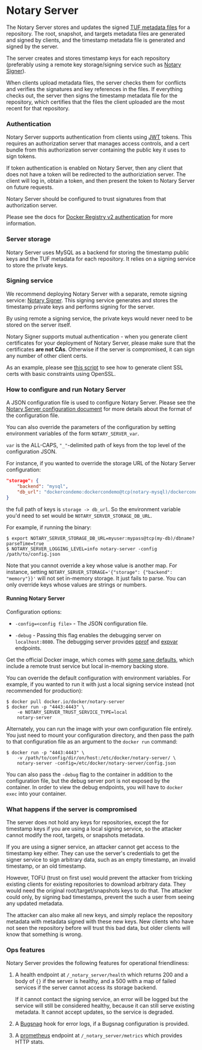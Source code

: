 <!--[metadata]>
+++
title = "Notary Server"
description = "Description of the Notary Server"
keywords = ["docker, notary, notary-server"]
[menu.main]
parent="mn_notary"
+++
<![end-metadata]-->

# Notary Server

The Notary Server stores and updates the signed
[TUF metadata files](
https://github.com/theupdateframework/tuf/blob/develop/docs/tuf-spec.txt#L348)
for a repository.  The root, snapshot, and targets metadata files are generated
and signed by clients, and the timestamp metadata file is generated and signed
by the server.

The server creates and stores timestamp keys for each repository (preferably
using a remote key storage/signing service such as
[Notary Signer](notary-signer.md)).

When clients upload metadata files, the server checks them for conflicts and
verifies the signatures and key references in the files. If everything
checks out, the server then signs the timestamp metadata file for the
repository, which certifies that the files the client uploaded are the most
recent for that repository.

### Authentication

Notary Server supports authentication from clients using [JWT](http://jwt.io/)
tokens.  This requires an authorization server that manages access controls,
and a cert bundle from this authorization server containing the public key it
uses to sign tokens.

If token authentication is enabled on Notary Server, then any client that
does not have a token will be redirected to the authoriziation server.
The client will log in, obtain a token, and then present the token to
Notary Server on future requests.

Notary Server should be configured to trust signatures from that authorization
server.

Please see the docs for [Docker Registry v2 authentication](
https://github.com/docker/distribution/blob/master/docs/spec/auth/token.md)
for more information.

### Server storage

Notary Server uses MySQL as a backend for storing the timestamp
public keys and the TUF metadata for each repository.  It relies on a signing
service to store the private keys.

### Signing service

We recommend deploying Notary Server with a separate, remote signing
service: [Notary Signer](notary-signer.md).  This signing service generates
and stores the timestamp private keys and performs signing for the server.

By using remote a signing service, the private keys would never need to be
stored on the server itself.

Notary Signer supports mutual authentication - when you generate client
certificates for your deployment of Notary Server, please make
sure that the certificates **are not CAs**.  Otherwise if the server is
compromised, it can sign any number of other client certs.

As an example, please see [this script](opensslCertGen.sh) to see how to
generate client SSL certs with basic constraints using OpenSSL.

### How to configure and run Notary Server

A JSON configuration file is used to configure Notary Server.  Please see the
[Notary Server configuration document](notary-server-config.md)
for more details about the format of the configuration file.

You can also override the parameters of the configuration by
setting environment variables of the form `NOTARY_SERVER_var`.

`var` is the ALL-CAPS, `"_"`-delimited path of keys from the top level of the
configuration JSON.

For instance, if you wanted to override the storage URL of the Notary Server
configuration:

```json
"storage": {
	"backend": "mysql",
	"db_url": "dockercondemo:dockercondemo@tcp(notary-mysql)/dockercondemo"
}
```

the full path of keys is `storage -> db_url`. So the environment variable you'd
need to set would be `NOTARY_SERVER_STORAGE_DB_URL`.

For example, if running the binary:

```
$ export NOTARY_SERVER_STORAGE_DB_URL=myuser:mypass@tcp(my-db)/dbname?parseTime=true
$ NOTARY_SERVER_LOGGING_LEVEL=info notary-server -config /path/to/config.json
```

Note that you cannot override a key whose value is another map.
For instance, setting
`NOTARY_SERVER_STORAGE='{"storage": {"backend": "memory"}}'` will not
set in-memory storage.  It just fails to parse.  You can only override keys
whose values are strings or numbers.

#### Running Notary Server

Configuration options:

- `-config=<config file>` - The JSON configuration file.

- `-debug` - Passing this flag enables the debugging server on `localhost:8080`.
	The debugging server provides [pprof](https://golang.org/pkg/net/http/pprof/)
	and [expvar](https://golang.org/pkg/expvar/) endpoints.


Get the official Docker image, which comes with [some sane defaults](
https://github.com/docker/notary/blob/master/fixtures/server-config-local.json),
which include a remote trust service but local in-memory backing store.

You can override the default configuration with environment variables.
For example, if you wanted to run it with just a local signing service instead
(not recommended for production):

```
$ docker pull docker.io/docker/notary-server
$ docker run -p "4443:4443" \
	-e NOTARY_SERVER_TRUST_SERVICE_TYPE=local
	notary-server
```

Alternately, you can run the image with your own configuration file entirely.
You just need to mount your configuration directory, and then pass the path to
that configuration file as an argument to the `docker run` command:

```
$ docker run -p "4443:4443" \
	-v /path/to/config/dir/on/host:/etc/docker/notary-server/ \
	notary-server -config=/etc/docker/notary-server/config.json
```

You can also pass the `-debug` flag to the container in addition to the
configuration file, but the debug server port is not exposed by the container.
In order to view the debug endpoints, you will have to `docker exec` into
your container.

### What happens if the server is compromised

The server does not hold any keys for repositories, except the for timestamp
keys if you are using a local signing service, so the attacker cannot modify
the root, targets, or snapshots metadata.

If you are using a signer service, an attacker cannot get access to the
timestamp key either. They can use the server's credentials to get the signer
service to sign arbitrary data, such as an empty timestamp,
an invalid timestamp, or an old timestamp.

However, TOFU (trust on first use) would prevent the attacker from tricking
existing clients for existing repositories to download arbitrary data.
They would need the original root/target/snapshots keys to do that. The
attacker could only, by signing bad timestamps, prevent the such a user from
seeing any updated metadata.

The attacker can also make all new keys, and simply replace the repository
metadata with metadata signed with these new keys.  New clients who have not
seen the repository before will trust this bad data, but older clients will
know that something is wrong.

### Ops features

Notary Server provides the following features for operational friendliness:

1. A health endpoint at `/_notary_server/health` which returns 200 and a
	body of `{}` if the server is healthy, and a 500 with a map of
	failed services if the server cannot access its storage backend.

	If it cannot contact the signing service, an error will be logged but the
	service will still be considered healthy, because it can still serve
	existing metadata.  It cannot accept updates, so the service is degraded.

1. A [Bugsnag](https://bugsnag.com) hook for error logs, if a Bugsnag
	configuration is provided.

1. A [prometheus](http://prometheus.io/) endpoint at `/_notary_server/metrics`
	which provides HTTP stats.
